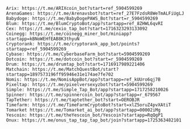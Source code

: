 	Arix: https://t.me/ARIXcoin_bot?start=ref_5904599269
	ArenaGames: https://t.me/Arenavsbot?start=ref_27E7FzdsR8WeTmALFiUgLJ
	Babydoge: https://t.me/BabyDogePAWS_Bot?start=r_5904599269
	Blum: https://t.me/BlumCryptoBot/app?startapp=ref_8ZHWL6qvRI
	Cex: https://t.me/cexio_tap_bot?start=1716323293133092
	Coinegg: https://t.me/coinegg_miner_bot/miniapp?startapp=kBNoWEHfEAB8K3thyuN
	Cryptorank: https://t.me/cryptorank_app_bot/points?startapp=ref_5904599269_
	Cybase: https://t.me/CyberbaseFarm_bot?start=5904599269
	Dotcoin: https://t.me/dotcoin_bot?start=r_5904599269
	Drum: https://t.me/drumtap_bot?start=1716917989221406
	Matchain: https://t.me/MatchQuestBot/start?startapp=1897573196ff95946e31e174ae7fe702
	Nomis: https://t.me/NomisAppBot/app?startapp=ref_kUUro6qj7B
	Pixeltap: https://t.me/pixelversexyzbot?start=5904599269
	Simple: https://t.me/Simple_Tap_Bot/app?startapp=1717258210026
	Spinner: https://t.me/spinnercoin_bot/app?startapp=r_679567
	TapTether: https://t.me/taptether_bot?start=OEROBJR
	Timefarm: https://t.me/TimeFarmCryptoBot?start=xlZ5oruZ4pvXAtiT
	Tomarket https://t.me/Tomarket_ai_bot/app?startapp=00002iMg
	Yescoin: https://t.me/theYescoin_bot/Yescoin?startapp=RqQgP1
    Onux: https://t.me/onus_tap_tap_tap_bot/join?startapp=1725363482101